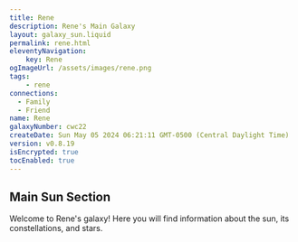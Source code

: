 ```yaml
---
title: Rene
description: Rene's Main Galaxy
layout: galaxy_sun.liquid
permalink: rene.html
eleventyNavigation:
    key: Rene
ogImageUrl: /assets/images/rene.png
tags:
    - rene
connections: 
  - Family
  - Friend
name: Rene
galaxyNumber: cwc22
createDate: Sun May 05 2024 06:21:11 GMT-0500 (Central Daylight Time)
version: v0.8.19
isEncrypted: true
tocEnabled: true
---
```


## Main Sun Section
Welcome to Rene's galaxy! Here you will find information about the sun, its constellations, and stars.
